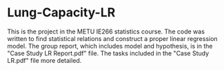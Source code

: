 # Lung-Capacity-LR
This is the project in the METU IE266 statistics course. The code was written to find statistical relations and construct a proper linear regression model. The group report, which includes model and hypothesis, is in the "Case Study LR Report.pdf" file. The tasks included in the "Case Study LR.pdf" file more detailed.
